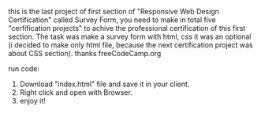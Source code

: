 this is the last project of first section of "Responsive Web Design Certification" called Survey Form, you need to make in total five "cerfification projects" to achive the professional certification of this first section. The task was make a survey form with html, css it was an optional (i decided to make only html file, because the next certification project was about CSS section). thanks freeCodeCamp.org

run code:

  1. Download "index.html" file and save it in your client.
  2. Right click and open with Browser.
  3. enjoy it!
